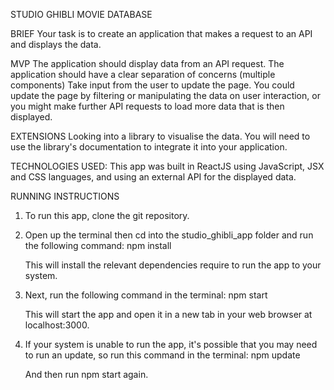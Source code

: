 STUDIO GHIBLI MOVIE DATABASE

BRIEF
Your task is to create an application that makes a request to an API and displays the data.

MVP
The application should display data from an API request.
The application should have a clear separation of concerns (multiple components)
Take input from the user to update the page. You could update the page by filtering or manipulating the data on user interaction, or you might make further API requests to load more data that is then displayed.

EXTENSIONS
Looking into a library to visualise the data.
You will need to use the library's documentation to integrate it into your application.

TECHNOLOGIES USED:
This app was built in ReactJS using JavaScript, JSX and CSS languages, and using an external API for the displayed data.

RUNNING INSTRUCTIONS
1. To run this app, clone the git repository.

2. Open up the terminal then cd into the studio_ghibli_app folder and run the following command:
      npm install

   This will install the relevant dependencies require to run the app to your system.

3. Next, run the following command in the terminal:
      npm start
   
   This will start the app and open it in a new tab in your web browser at localhost:3000.

4. If your system is unable to run the app, it's possible that you may need to run an update, so run this command in the terminal:
      npm update

   And then run npm start again.
